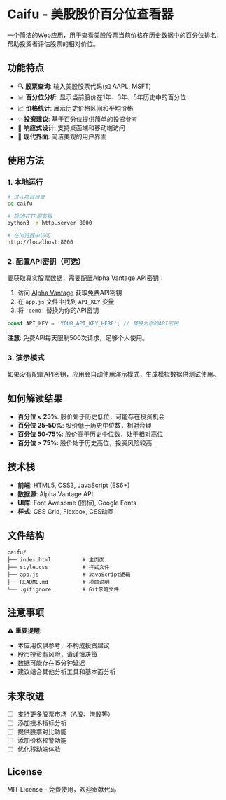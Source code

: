 # Caifu - 美股股价百分位查看器

一个简洁的Web应用，用于查看美股股票当前价格在历史数据中的百分位排名，帮助投资者评估股票的相对价位。

## 功能特点

- 🔍 **股票查询**: 输入美股股票代码(如 AAPL, MSFT)
- 📊 **百分位分析**: 显示当前股价在1年、3年、5年历史中的百分位
- 📈 **价格统计**: 展示历史价格区间和平均价格
- 💡 **投资建议**: 基于百分位提供简单的投资参考
- 📱 **响应式设计**: 支持桌面端和移动端访问
- 🎨 **现代界面**: 简洁美观的用户界面

## 使用方法

### 1. 本地运行

```bash
# 进入项目目录
cd caifu

# 启动HTTP服务器
python3 -m http.server 8000

# 在浏览器中访问
http://localhost:8000
```

### 2. 配置API密钥（可选）

要获取真实股票数据，需要配置Alpha Vantage API密钥：

1. 访问 [Alpha Vantage](https://www.alphavantage.co/support/#api-key) 获取免费API密钥
2. 在 `app.js` 文件中找到 `API_KEY` 变量
3. 将 `'demo'` 替换为你的API密钥

```javascript
const API_KEY = 'YOUR_API_KEY_HERE'; // 替换为你的API密钥
```

**注意**: 免费API每天限制500次请求，足够个人使用。

### 3. 演示模式

如果没有配置API密钥，应用会自动使用演示模式，生成模拟数据供测试使用。

## 如何解读结果

- **百分位 < 25%**: 股价处于历史低位，可能存在投资机会
- **百分位 25-50%**: 股价低于历史中位数，相对合理
- **百分位 50-75%**: 股价高于历史中位数，处于相对高位
- **百分位 > 75%**: 股价处于历史高位，投资风险较高

## 技术栈

- **前端**: HTML5, CSS3, JavaScript (ES6+)
- **数据源**: Alpha Vantage API
- **UI库**: Font Awesome (图标), Google Fonts
- **样式**: CSS Grid, Flexbox, CSS动画

## 文件结构

```
caifu/
├── index.html          # 主页面
├── style.css           # 样式文件
├── app.js              # JavaScript逻辑
├── README.md           # 项目说明
└── .gitignore          # Git忽略文件
```

## 注意事项

⚠️ **重要提醒**:
- 本应用仅供参考，不构成投资建议
- 股市投资有风险，请谨慎决策
- 数据可能存在15分钟延迟
- 建议结合其他分析工具和基本面分析

## 未来改进

- [ ] 支持更多股票市场（A股、港股等）
- [ ] 添加技术指标分析
- [ ] 提供股票对比功能
- [ ] 添加价格预警功能
- [ ] 优化移动端体验

## License

MIT License - 免费使用，欢迎贡献代码